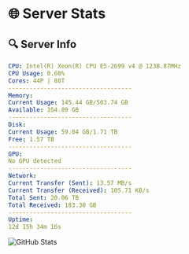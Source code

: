 # 🌐 Server Stats
## 🔍 Server Info
```yaml
CPU: Intel(R) Xeon(R) CPU E5-2699 v4 @ 1238.87MHz
CPU Usage: 0.60%
Cores: 44P | 88T
-----------------------------------
Memory:
Current Usage: 145.44 GB/503.74 GB
Available: 354.89 GB
-----------------------------------
Disk:
Current Usage: 59.04 GB/1.71 TB
Free: 1.57 TB
-----------------------------------
GPU:
No GPU detected
-----------------------------------
Network:
Current Transfer (Sent): 13.57 MB/s
Current Transfer (Received): 105.71 KB/s
Total Sent: 20.06 TB
Total Received: 183.30 GB
-----------------------------------
Uptime:
12d 15h 34m 16s
```
![GitHub Stats](https://img.shields.io/badge/Updated-2025-03-20_12:57:05-blue)